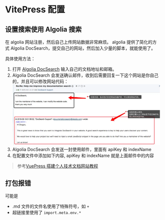 # VitePress 配置

## 设置搜索使用 Algolia 搜索

在 algolia 网站注册，然后自己上传网站数据非常麻烦。
algolia 提供了简化的方式 Algolia DocSearch，提交自己的网站，然后加入少量的脚本，就能使用了。

具体使用方法：

1. 打开 [Algolia DocSearch](https://docsearch.algolia.com/) 输入自己的文档地址和邮箱。
2. Algolia DocSearch 会发送确认邮件，收到后需要回复一下这个网站是你自己的，并且可以修改网站代码：
   ![回复邮件](./img/2022-02-07-13-45-47.png)
3. Algolia DocSearch 会发送一封使用邮件，里面有 apiKey 和 indexName
4. 在配置文件中添加如下内容, apiKey 和 indexName 就是上面邮件中的内容

> 参考[VuePress 搭建个人技术文档网站教程](https://segmentfault.com/a/1190000017055963)

## 打包报错

可能是

- .md 文件的文件名使用了特殊符号，如 `+`
- 超链接里使用了 `import.meta.env.*`
